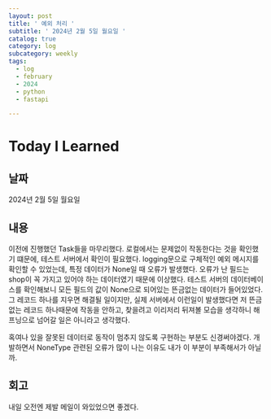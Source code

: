 ```yaml
---
layout: post
title: ' 예외 처리 '
subtitle: ' 2024년 2월 5일 월요일 '
catalog: true
category: log
subcategory: weekly
tags:
  - log
  - february
  - 2024
  - python
  - fastapi

---
```


# Today I Learned

## 날짜

2024년 2월 5일 월요일

## 내용

 이전에 진행했던 Task들을 마무리했다. 로컬에서는 문제없이 작동한다는 것을 확인했기 떄문에, 테스트 서버에서 확인이 필요했다. logging문으로 구체적인 예외 메시지를 확인할 수 있었는데, 특정 데이터가 None일 때 오류가 발생했다. 오류가 난 필드는 shop이 꼭 가지고 있어야 하는 데이터였기 때문에 이상했다. 테스트 서버의 데이터베이스를 확인해보니 모든 필드의 값이 None으로 되어있는 뜬금없는 데이터가 들어있었다. 그 레코드 하나를 지우면 해결될 일이지만, 실제 서버에서 이런일이 발생했다면 저 뜬금없는 레코드 하나때문에 작동을 안하고, 찾을려고 이리저리 뒤져볼 모습을 생각하니 해프닝으로 넘어갈 일은 아니라고 생각했다.

 혹여나 있을 잘못된 데이터로 동작이 멈추지 않도록 구현하는 부분도 신경써야겠다. 개발하면서 NoneType 관련된 오류가 많이 나는 이유도 내가 이 부분이 부족해서가 아닐까.

## 회고

 내일 오전엔 제발 메일이 와있었으면 좋겠다.
